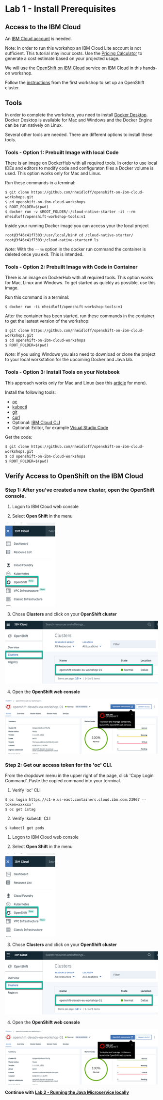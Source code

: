 # Lab 1 - Install Prerequisites

## Access to the IBM Cloud

An [IBM Cloud account](https://cloud.ibm.com/registration) is needed. 

Note: In order to run this workshop an IBM Cloud Lite account is not sufficient. This tutorial may incur costs. Use the [Pricing Calculator](https://cloud.ibm.com/estimator/review) to generate a cost estimate based on your projected usage.

We will use the [OpenShift on IBM Cloud](https://cloud.ibm.com/kubernetes/catalog/openshiftcluster) service on IBM Cloud in this hands-on workshop.


Follow the [instructions](../../1-understanding-openshift#part-2-create-cluster-on-the-ibm-cloud) from the first workshop to set up an OpenShift cluster.

## Tools

In order to complete the workshop, you need to install [Docker Desktop](https://docs.docker.com/install/). Docker Desktop is available for Mac and Windows and the Docker Engine can be run natively on Linux.

Several other tools are needed. There are different options to install these tools.

### Tools - Option 1: Prebuilt Image with local Code

There is an image on DockerHub with all required tools. In order to use local IDEs and editors to modify code and configuraton files a Docker volume is used. This option  works only for Mac and Linux.

Run these commands in a terminal:

```
$ git clone https://github.com/nheidloff/openshift-on-ibm-cloud-workshops.git
$ cd openshift-on-ibm-cloud-workshops
$ ROOT_FOLDER=$(pwd)
$ docker run -v $ROOT_FOLDER/:/cloud-native-starter -it --rm nheidloff/openshift-workshop-tools:v1
```
Inside your running Docker image you can access your the local project 
```
root@3f46c41f7303:/usr/local/bin# cd /cloud-native-starter/
root@3f46c41f7303:/cloud-native-starter# ls
```

_Note:_ With the `--rm` option in the docker run command the container is deleted once you exit. This is intended.


### Tools - Option 2: Prebuilt Image with Code in Container

There is an image on DockerHub with all required tools. This option works for Mac, Linux and Windows. To get started as quickly as possible, use this image.

Run this command in a terminal:

```
$ docker run -ti nheidloff/openshift-workshop-tools:v1
```

After the container has been started, run these commands in the container to get the lastest version of the workshop:

```
$ git clone https://github.com/nheidloff/openshift-on-ibm-cloud-workshops.git
$ cd openshift-on-ibm-cloud-workshops
$ ROOT_FOLDER=$(pwd)
```

_Note:_ If you using Windows you also need to download or clone the project to your local workstation for the upcoming Docker and Java lab.


### Tools - Option 3: Install Tools on your Notebook

This approach works only for Mac and Linux (see this [article](https://suedbroecker.net/2019/08/27/definition-of-a-dockerfile-to-use-bash-scripts-on-a-windows-10-machine-for-our-cloud-native-starter-workshop/) for more).

Install the following tools:

- [oc](https://cloud.ibm.com/docs/containers?topic=containers-cs_cli_install#cli_oc)
- [kubectl](https://kubernetes.io/docs/tasks/tools/install-kubectl/)
- [git](https://git-scm.com/book/en/v2/Getting-Started-Installing-Git) 
- [curl](https://curl.haxx.se/download.html)
- Optional: [IBM Cloud CLI](https://cloud.ibm.com/docs/home/tools)
- Optional: Editor, for example [Visual Studio Code](https://code.visualstudio.com/) 

Get the code:

```
$ git clone https://github.com/nheidloff/openshift-on-ibm-cloud-workshops.git
$ cd openshift-on-ibm-cloud-workshops
$ ROOT_FOLDER=$(pwd)
```

## Verify Access to OpenShift on the IBM Cloud

### Step 1: After you've created a new cluster, open the OpenShift console. 

1. Logon to IBM Cloud web console

2. Select **Open Shift** in the menu

![Select Open Shift in the menu](images/os-registry-01.png)

3. Chose **Clusters** and click on your **OpenShift cluster**

![Chose Clusters and click on your OpenShift cluster](images/os-registry-02.png)

4. Open the **OpenShift web console**

![Open the OpenShift web console](images/os-registry-03.png)

### Step 2: Get our access token for the 'oc' CLI. 

From the dropdown menu in the upper right of the page, click 'Copy Login Command'. Paste the copied command into your terminal.

1. Verify 'oc' CLI

```
$ oc login https://c1-e.us-east.containers.cloud.ibm.com:23967 --token=xxxxxx'
$ oc get istag
```

2. Verify 'kubectl' CLI

```
$ kubectl get pods
```

1. Logon to IBM Cloud web console

2. Select **Open Shift** in the menu

![Select Open Shift in the menu](images/os-registry-01.png)

3. Chose **Clusters** and click on your **OpenShift cluster**

![Chose Clusters and click on your OpenShift cluster](images/os-registry-02.png)

4. Open the **OpenShift web console**

![Open the OpenShift web console](images/os-registry-03.png)


__Continue with [Lab 2 - Running the Java Microservice locally](https://github.com/nheidloff/openshift-on-ibm-cloud-workshops/blob/master/2-deploying-to-openshift/documentation/2-docker.md#lab-2---running-the-java-microservice-locally)__ 